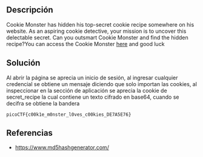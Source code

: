 ## Descripción
Cookie Monster has hidden his top-secret cookie recipe somewhere on his website. As an aspiring cookie detective, your mission is to uncover this delectable secret. Can you outsmart Cookie Monster and find the hidden recipe?You can access the Cookie Monster [here](http://verbal-sleep.picoctf.net:50164/) and good luck

## Solución
Al abrir la página se aprecia un inicio de sesión, al ingresar cualquier credencial se obtiene un mensaje diciendo que solo importan las cookies, al inspeccionar en la sección de aplicación se aprecia la cookie de secret_recipe la cual contiene un texto cifrado en base64, cuando se decifra se obtiene la bandera

```
picoCTF{c00k1e_m0nster_l0ves_c00kies_DE7A5E76}
```

## Referencias
* https://www.md5hashgenerator.com/
